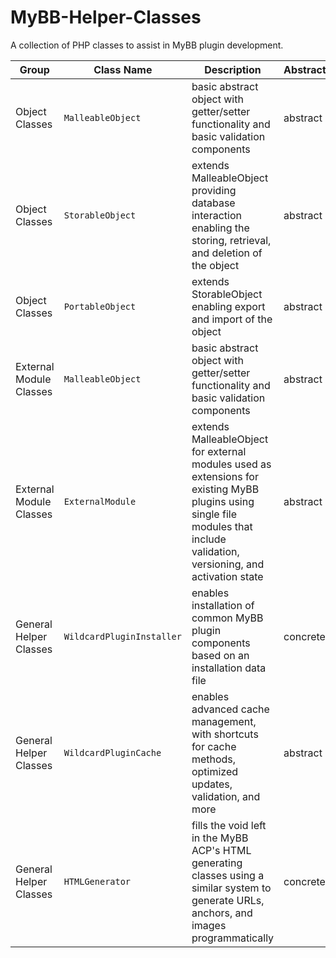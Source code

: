 # MyBB-Helper-Classes

A collection of PHP classes to assist in MyBB plugin development.

| Group | Class Name | Description | Abstraction |
| ----- | ---------- | ----------- | ----------- |
| Object Classes | `MalleableObject` | basic abstract object with getter/setter functionality and basic validation components | abstract |
| Object Classes | `StorableObject` | extends MalleableObject providing database interaction enabling the storing, retrieval, and deletion of the object | abstract |
| Object Classes | `PortableObject` | extends StorableObject enabling export and import of the object | abstract |
| External Module Classes | `MalleableObject` | basic abstract object with getter/setter functionality and basic validation components | abstract |
| External Module Classes | `ExternalModule` | extends MalleableObject for external modules used as extensions for existing MyBB plugins using single file modules that include validation, versioning, and activation state | abstract |
| General Helper Classes | `WildcardPluginInstaller` | enables installation of common MyBB plugin components based on an installation data file | concrete |
| General Helper Classes | `WildcardPluginCache` | enables advanced cache management, with shortcuts for cache methods, optimized updates, validation, and more | abstract |
| General Helper Classes | `HTMLGenerator` | fills the void left in the MyBB ACP's HTML generating classes using a similar system to generate URLs, anchors, and images programmatically | concrete |